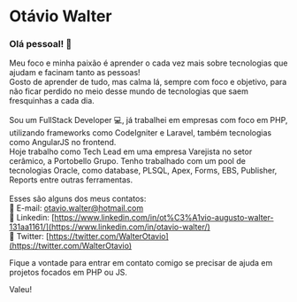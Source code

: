# Otávio Walter

### Olá pessoal! 👋

Meu foco e minha paixão é aprender o cada vez mais sobre tecnologias que ajudam e facinam tanto as pessoas! <br />
Gosto de aprender de tudo, mas calma lá, sempre com foco e objetivo, para não ficar perdido no meio desse mundo de tecnologias que saem fresquinhas a cada dia.
<br/>
<br/>
Sou um FullStack Developer :computer:, já trabalhei em empresas com foco em PHP, utilizando frameworks como CodeIgniter e Laravel, também tecnologias como AngularJS no frontend.
<br/>
Hoje trabalho como Tech Lead em uma empresa Varejista no setor cerâmico, a Portobello Grupo. Tenho trabalhado com um pool de tecnologias Oracle, como database, PLSQL, Apex, Forms, EBS, Publisher, Reports entre outras ferramentas.
<br />
<br />
Esses são alguns dos meus contatos:
<br />📩 E-mail: otavio.walter@hotmail.com
<br /> 🔗 Linkedin: [https://www.linkedin.com/in/ot%C3%A1vio-augusto-walter-131aa1161/](https://www.linkedin.com/in/otavio-walter/)
<br /> 🔗 Twitter: [https://twitter.com/WalterOtavio](https://twitter.com/WalterOtavio)

Fique a vontade para entrar em contato comigo se precisar de ajuda em projetos focados em PHP ou JS.

Valeu!
